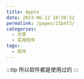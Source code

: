 ```yaml
---
title: Apple
date: 2023-06-12 10:50:52
permalink: /pages/21b4f2/
categories:
  - 分享
  - 实用软件
tags:
  - 软件
---
```

:::tip
所以软件都是使用过的
:::
<!--more-->
